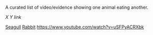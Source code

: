 A curated list of video/evidence showing one animal eating another.

*X Y link*

[Seagull](https://en.wikipedia.org/wiki/Gull) [Rabbit](https://www.youtube.com/watch?v=uSFPyACRXbk) https://www.youtube.com/watch?v=uSFPyACRXbk
